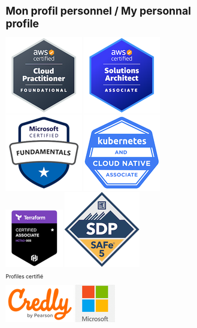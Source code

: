 # Mon profil personnel / My personnal profile

[![AWS Certified cloud practioner](images/aws-certified-cloud-practitioner.png)](https://www.credly.com/badges/3f43a021-24c9-4065-b32b-63866a2e4963/public_url)
[![AWS Certified solution architect associate](images/aws-certified-solutions-architect-associate.png)](https://www.credly.com/badges/21a62f22-3a74-4312-ac3a-782cc37534c1/public_url)
[![Microsoft Certified: Azure Fundamentals](images/microsoft-certified-fundamentals-badge.png)](https://learn.microsoft.com/api/credentials/share/en-us/jasonouellet/B227B53328D1A0D7?sharingId=44C6B45C84E0D424)
[![Kubernetes and cloud native associate](images/kcna-kubernetes-and-cloud-native-associate.png)](https://www.credly.com/badges/6b65b63c-5672-4942-bb18-867fad3d6a6b/public_url)
[![Hashicorp certified terraform associate](images/hashicorp-certified-terraform-associate-003.png)](https://www.credly.com/badges/83df8333-9ae8-428d-941a-842fe7107ebd/public_url)
[![Certified SAFe 5 DevOps practioner](images/certified-safe-5-devops-practitioner.png)](https://www.credly.com/badges/92f59d8a-b0e2-46a3-9e50-dfda58ac90dc/public_url)

Profiles certifié

[![Credly profile](images/credly-logo.png)](https://www.credly.com/users/jasonouellet/badges)
[![Microsoft profile](images/microsoft-logo.png)](https://learn.microsoft.com/en-us/users/jasonouellet/credentials/certifications?tab=credentials-tab)
